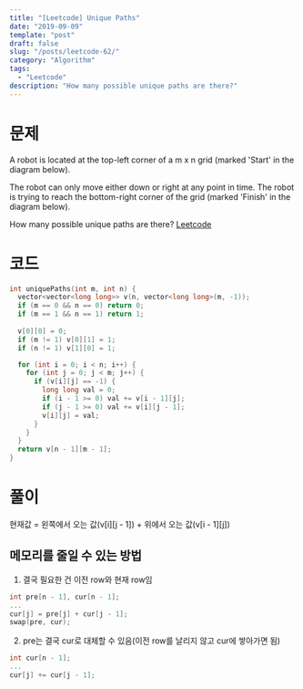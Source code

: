 ```yaml
---
title: "[Leetcode] Unique Paths"
date: "2019-09-09"
template: "post"
draft: false
slug: "/posts/leetcode-62/"
category: "Algorithm"
tags:
  - "Leetcode"
description: "How many possible unique paths are there?"
---
```


# 문제

A robot is located at the top-left corner of a m x n grid (marked 'Start' in the diagram below).

The robot can only move either down or right at any point in time. The robot is trying to reach the bottom-right corner of the grid (marked 'Finish' in the diagram below).

How many possible unique paths are there? [Leetcode](https://leetcode.com/problems/unique-paths/)

# 코드

```c++
int uniquePaths(int m, int n) {
  vector<vector<long long>> v(n, vector<long long>(m, -1));
  if (m == 0 && n == 0) return 0;
  if (m == 1 && n == 1) return 1;
  
  v[0][0] = 0;
  if (m != 1) v[0][1] = 1;
  if (n != 1) v[1][0] = 1;

  for (int i = 0; i < n; i++) {
    for (int j = 0; j < m; j++) {
      if (v[i][j] == -1) {
        long long val = 0;
        if (i - 1 >= 0) val += v[i - 1][j];
        if (j - 1 >= 0) val += v[i][j - 1];
        v[i][j] = val;
      }
    }
  }
  return v[n - 1][m - 1];
}
```

# 풀이

현재값 = 왼쪽에서 오는 값(v[i][j - 1]) + 위에서 오는 값(v[i - 1][j])

## 메모리를 줄일 수 있는 방법

1. 결국 필요한 건 이전 row와 현재 row임

```c++
int pre[n - 1], cur[n - 1];
...
cur[j] = pre[j] + cur[j - 1];
swap(pre, cur);
```

2. pre는 결국 cur로 대체할 수 있음(이전 row를 날리지 않고 cur에 쌓아가면 됨)

```c++
int cur[n - 1];
...
cur[j] += cur[j - 1];
```
